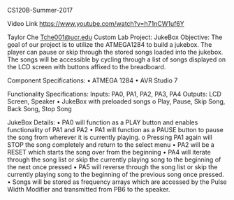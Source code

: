 CS120B-Summer-2017

Video Link
https://www.youtube.com/watch?v=h71nCW1uf6Y

Taylor Che
Tche001@ucr.edu
Custom Lab
Project: JukeBox
Objective:
The goal of our project is to utilize the ATMEGA1284 to build a jukebox. The player can pause or skip
through the stored songs loaded into the jukebox. The songs will be accessible by cycling through a list of
songs displayed on the LCD screen with buttons affixed to the breadboard.


Component Specifications:
• ATMEGA 1284
• AVR Studio 7

Functionality Specifications:
Inputs: PA0, PA1, PA2, PA3, PA4
Outputs: LCD Screen, Speaker
• JukeBox with preloaded songs
o Play, Pause, Skip Song, Back Song, Stop Song


JukeBox Details:
• PA0 will function as a PLAY button and enables functionality of PA1 and PA2
• PA1 will function as a PAUSE button to pause the song from wherever it is currently playing.
o Pressing PA1 again will STOP the song completely and return to the select menu
• PA2 will be a RESET which starts the song over from the beginning
• PA4 will iterate through the song list or skip the currently playing song to the beginning of the
next once pressed
• PA5 will reverse through the song list or skip the currently playing song to the beginning of the
previous song once pressed.
• Songs will be stored as frequency arrays which are accessed by the Pulse Width Modifier and
transmitted from PB6 to the speaker.

